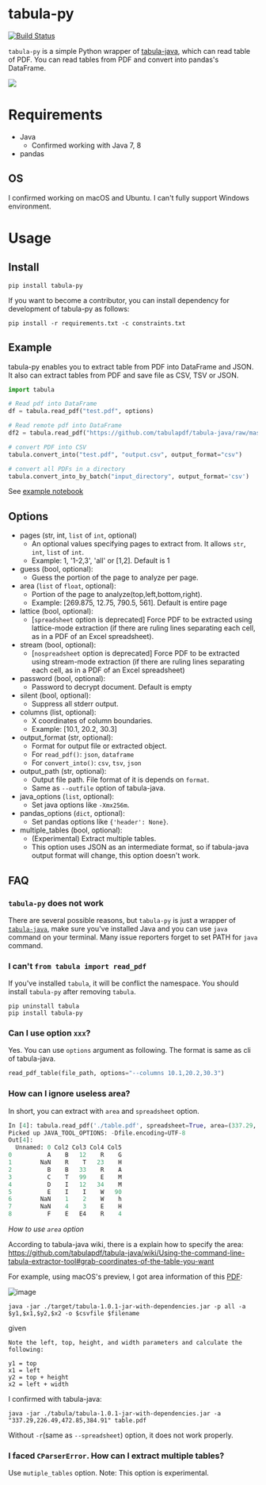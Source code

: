 # tabula-py

[![Build Status](https://travis-ci.org/chezou/tabula-py.svg?branch=master)](https://travis-ci.org/chezou/tabula-py)

`tabula-py` is a simple Python wrapper of [tabula-java](https://github.com/tabulapdf/tabula-java), which can read table of PDF.
You can read tables from PDF and convert into pandas's DataFrame.

![](http://i.imgur.com/ODM8hst.jpg)


# Requirements

- Java
  - Confirmed working with Java 7, 8
- pandas

## OS

I confirmed working on macOS and Ubuntu. I can't fully support Windows environment.

# Usage

## Install

```
pip install tabula-py
```

If you want to become a contributor, you can install dependency for development of tabula-py as follows:

```
pip install -r requirements.txt -c constraints.txt
```

## Example

tabula-py enables you to extract table from PDF into DataFrame and JSON. It also can extract tables from PDF and save file as CSV, TSV or JSON.

```py
import tabula

# Read pdf into DataFrame
df = tabula.read_pdf("test.pdf", options)

# Read remote pdf into DataFrame
df2 = tabula.read_pdf("https://github.com/tabulapdf/tabula-java/raw/master/src/test/resources/technology/tabula/arabic.pdf")

# convert PDF into CSV
tabula.convert_into("test.pdf", "output.csv", output_format="csv")

# convert all PDFs in a directory
tabula.convert_into_by_batch("input_directory", output_format='csv')
```

See [example notebook](./examples/tabula_example.ipynb)

## Options

- pages (str, int, `list` of `int`, optional)
  - An optional values specifying pages to extract from. It allows `str`, `int`, `list` of `int`.
  - Example: 1, '1-2,3', 'all' or [1,2]. Default is 1
- guess (bool, optional):
  - Guess the portion of the page to analyze per page.
- area (`list` of `float`, optional):
  - Portion of the page to analyze(top,left,bottom,right).
  - Example: [269.875, 12.75, 790.5, 561]. Default is entire page
- lattice (bool, optional):
  - [`spreadsheet` option is deprecated] Force PDF to be extracted using lattice-mode extraction (if there are ruling lines separating each cell, as in a PDF of an Excel spreadsheet). 
- stream (bool, optional):
  - [`nospreadsheet` option is deprecated] Force PDF to be extracted using stream-mode extraction (if there are ruling lines separating each cell, as in a PDF of an Excel spreadsheet)
- password (bool, optional):
  - Password to decrypt document. Default is empty
- silent (bool, optional):
  - Suppress all stderr output.
- columns (list, optional):
  - X coordinates of column boundaries.
  - Example: [10.1, 20.2, 30.3]
- output_format (str, optional):
  - Format for output file or extracted object. 
  - For `read_pdf()`: `json`, `dataframe`
  - For `convert_into()`: `csv`, `tsv`, `json`
- output_path (str, optional):
  - Output file path. File format of it is depends on `format`.
  - Same as `--outfile` option of tabula-java.
- java_options (`list`, optional):
  - Set java options like `-Xmx256m`.
- pandas_options (`dict`, optional):
  - Set pandas options like `{'header': None}`.
- multiple_tables (bool, optional):
  - (Experimental) Extract multiple tables. 
  - This option uses JSON as an intermediate format, so if tabula-java output format will change, this option doesn't work.


## FAQ

### `tabula-py` does not work

There are several possible reasons, but `tabula-py` is just a wrapper of [`tabula-java`](https://github.com/tabulapdf/tabula-java), make sure you've installed Java and you can use `java` command on your terminal. Many issue reporters forget to set PATH for `java` command.

### I can't `from tabula import read_pdf`

If you've installed `tabula`, it will be conflict the namespace. You should install `tabula-py` after removing `tabula`.

```
pip uninstall tabula
pip install tabula-py
```


### Can I use option `xxx`?

Yes. You can use `options` argument as following. The format is same as cli of tabula-java.

```py
read_pdf_table(file_path, options="--columns 10.1,20.2,30.3")
```

### How can I ignore useless area?

In short, you can extract with `area` and `spreadsheet` option.

```py
In [4]: tabula.read_pdf('./table.pdf', spreadsheet=True, area=(337.29, 226.49, 472.85, 384.91))
Picked up JAVA_TOOL_OPTIONS: -Dfile.encoding=UTF-8
Out[4]:
  Unnamed: 0 Col2 Col3 Col4 Col5
0          A    B   12    R    G
1        NaN    R    T   23    H
2          B    B   33    R    A
3          C    T   99    E    M
4          D    I   12   34    M
5          E    I    I    W   90
6        NaN    1    2    W    h
7        NaN    4    3    E    H
8          F    E   E4    R    4
```

*How to use `area` option*

According to tabula-java wiki, there is a explain how to specify the area:
https://github.com/tabulapdf/tabula-java/wiki/Using-the-command-line-tabula-extractor-tool#grab-coordinates-of-the-table-you-want

For example, using macOS's preview, I got area information of this [PDF](https://github.com/chezou/tabula-py/files/711877/table.pdf):

![image](https://cloud.githubusercontent.com/assets/916653/22047470/b201de24-dd6a-11e6-9cfc-7bc73e33e3b2.png)


```
java -jar ./target/tabula-1.0.1-jar-with-dependencies.jar -p all -a $y1,$x1,$y2,$x2 -o $csvfile $filename
```

given

```
Note the left, top, height, and width parameters and calculate the following:

y1 = top
x1 = left
y2 = top + height
x2 = left + width
```

I confirmed with tabula-java:

```
java -jar ./tabula/tabula-1.0.1-jar-with-dependencies.jar -a "337.29,226.49,472.85,384.91" table.pdf
```

Without `-r`(same as `--spreadsheet`) option, it does not work properly.

### I faced `CParserError`. How can I extract multiple tables?

Use `mutiple_tables` option. Note: This option is experimental.
